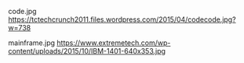code.jpg  https://tctechcrunch2011.files.wordpress.com/2015/04/codecode.jpg?w=738

mainframe.jpg https://www.extremetech.com/wp-content/uploads/2015/10/IBM-1401-640x353.jpg

